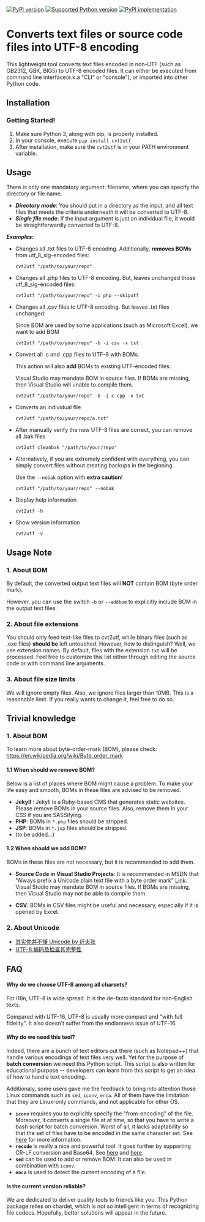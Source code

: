 [![PyPI version](https://img.shields.io/pypi/v/cvt2utf.svg)](https://pypi.python.org/pypi/cvt2utf/)
[![Supported Python version](https://img.shields.io/pypi/pyversions/cvt2utf.svg)](https://pypi.python.org/pypi/cvt2utf/)
[![PyPI implementation](https://img.shields.io/pypi/implementation/cvt2utf.svg)](https://pypi.python.org/pypi/cvt2utf/)


# Converts text files or source code files into UTF-8 encoding

This lightweight tool converts text files encoded in non-UTF (such as GB2312, GBK, BIG5) to UTF-8 encoded files. 
It can either be executed from command line interface(a.k.a "CLI" or "console"), or imported into other Python code.

## Installation

### Getting Started!
1. Make sure Python 3, along with pip, is properly installed. 
1. In your console, execute `pip install cvt2utf` 
1. After installation, make sure the `cvt2utf` is in your PATH environment variable.
    
## Usage
There is only one mandatory argument: filename, where you can specify the directory or file name. 
* ___Directory mode___: You should put in a directory as the input, and all text files that meets the criteria underneath it will be converted to UTF-8.
* ___Single file mode___: If the input argument is just an individual file, it would be straightforwardly converted to UTF-8. 

___Examples:___

* Changes all .txt files to UTF-8 encoding. Additionally, **removes BOMs** from utf_8_sig-encoded files: 

    `cvt2utf "/path/to/your/repo" `

* Changes all .php files to UTF-8 encoding. But, leaves unchanged those utf_8_sig-encoded files: 

    `cvt2utf "/path/to/your/repo" -i php --skiputf`

* Changes all .csv files to UTF-8 encoding. But leaves .txt files unchanged: 

     Since BOM are used by some applications (such as Microsoft Excel), we want to add BOM

    `cvt2utf "/path/to/your/repo" -b -i csv -x txt`

    
* Convert all .c and .cpp files to UTF-8 with BOMs. 

    This action will also __add__ BOMs to existing UTF-encoded files. 
    
    Visual Studio may mandate BOM in source files. If BOMs are missing, then Visual Studio will unable to compile them.

    `cvt2utf "/path/to/your/repo" -b -i c cpp -x txt`
    
* Converts an individual file 

    `cvt2utf "/path/to/your/repo/a.txt"`

* After manually verify the new UTF-8 files are correct, you can remove all .bak files

    `cvt2utf cleanbak "/path/to/your/repo" `


* Alternatively, if you are extremely confident with everything, you can simply convert files without creating backups in the beginning.
    
    Use the `--nobak` option with **extra caution**!

    `cvt2utf "/path/to/your/repo" --nobak`

* Display help information

    `cvt2utf -h`

* Show version information

    `cvt2utf -v`

## Usage Note

### 1. About BOM

By default, the converted output text files will __NOT__ contain BOM (byte order mark). 

However, you can use the switch `-b` or `--addbom` to explicitly include BOM in the output text files. 

### 2. About file extensions

You should only feed text-like files to cvt2utf, while binary files (such as .exe files) **should be** left untouched. 
However, how to distinguish? Well, we use extension names. By default, files with the extension `txt` will be processed.
Feel free to customize this list either through editing the source code or with command line arguments.

### 3. About file size limits

We will ignore empty files. Also, we ignore files larger than 10MB. This is a reasonable limit. If you really wants to change it, feel free to do so.

## Trivial knowledge

### 1. About BOM
To learn more about byte-order-mark (BOM), please check: https://en.wikipedia.org/wiki/Byte_order_mark 

#### 1.1 When should we remove BOM?
Below is a list of places where BOM might cause a problem. To make your life easy and smooth, BOMs in these files are advised to be removed.
* __Jekyll__ : Jekyll is a Ruby-based CMS that generates static websites. Please remove BOMs in your source files. Also, remove them in your CSS if you are SASSifying.
* __PHP__: BOMs in `*.php` files should be stripped.
* __JSP__: BOMs in `*.jsp` files should be stripped. 
* (to be added...)

#### 1.2 When should we add BOM?
BOMs in these files are not necessary, but it is recommended to add them.

* __Source Code in Visual Studio Projects__: 
    It is recommended in MSDN that "Always prefix a Unicode plain text file with a byte order mark" [Link](https://msdn.microsoft.com/en-us/library/windows/desktop/dd374101(v=vs.85).aspx). 
    Visual Studio may mandate BOM in source files. If BOMs are missing, then Visual Studio may not be able to compile them.

* __CSV__: 
    BOMs in CSV files might be useful and necessary, especially if it is opened by Excel.

### 2. About Unicode
* [其实你并不懂 Unicode by 纤夫张](https://zhuanlan.zhihu.com/p/53714077)
* [UTF-8 编码及检查其完整性](https://github.com/hsiaosiyuan0/blog/blob/master/%2Fposts%2Fos%2FUTF-8%20%E7%BC%96%E7%A0%81%E5%8F%8A%E6%A3%80%E6%9F%A5%E5%85%B6%E5%AE%8C%E6%95%B4%E6%80%A7.md)


## FAQ

#### Why do we choose UTF-8 among all charsets? 

For i18n, UTF-8 is wide spread. It is the de-facto standard for non-English texts.

Compared with UTF-16, UTF-8 is usually more compact and "with full fidelity". It also doesn't suffer from the endianness issue of UTF-16. 

#### Why do we need this tool?

Indeed, there are a bunch of text editors out there (such as Notepad++) that handle various encodings of text files very well. Yet for the purpose of __batch conversion__ we need this Python script. This script is also written for educational purpose -- developers can learn from this script to get an idea of how to handle text encoding.

Additionaly, some users gave me the feedback to bring into attention those Linux commands such as `sed`, `iconv`, `enca`. All of them have the limitation that they are Linux-only commands, and not applicable for other OS. 
* __`iconv`__ requires you to explicitly specify the "from-encoding" of the file. Moreover, it converts a single file at at time, so that you have to write a bash script for batch conversion. Worst of all, it lacks adaptability so that the set of files have to be encoded in the same character set. See [here](https://www.tecmint.com/convert-files-to-utf-8-encoding-in-linux/) for more information.
* __`recode`__ is really a nice and powerful tool. It goes further by supporting CR-LF conversion and Base64. See [here](https://stackoverflow.com/questions/64860/best-way-to-convert-text-files-between-character-sets) and [here](https://github.com/rrthomas/recode/).
* __`sed`__ can be used to add or remove BOM. It can also be used in combination with `iconv`. 
* __`enca`__ is used to detect the current encoding of a file.

#### Is the current version reliable?
We are dedicated to deliver quality tools to friends like you. This Python package relies on chardet, which is not so intelligent in terms of recognizing file codecs. Hopefully, better solutions will appear in the future.
